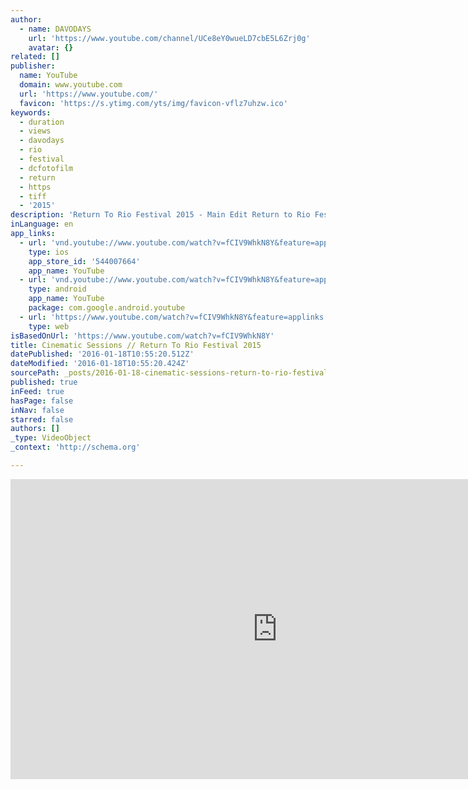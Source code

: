 ```yaml
---
author:
  - name: DAVODAYS
    url: 'https://www.youtube.com/channel/UCe8eY0wueLD7cbE5L6Zrj0g'
    avatar: {}
related: []
publisher:
  name: YouTube
  domain: www.youtube.com
  url: 'https://www.youtube.com/'
  favicon: 'https://s.ytimg.com/yts/img/favicon-vflz7uhzw.ico'
keywords:
  - duration
  - views
  - davodays
  - rio
  - festival
  - dcfotofilm
  - return
  - https
  - tiff
  - '2015'
description: 'Return To Rio Festival 2015 - Main Edit Return to Rio Festival was absouletly amazing, what a crazy festival to go to just outside of Sydney in Wisemans Ferry area. The costumes and outfits where amazing, everyone put in such great effort. The Djs and event setup was spectaular as well.'
inLanguage: en
app_links:
  - url: 'vnd.youtube://www.youtube.com/watch?v=fCIV9WhkN8Y&feature=applinks'
    type: ios
    app_store_id: '544007664'
    app_name: YouTube
  - url: 'vnd.youtube://www.youtube.com/watch?v=fCIV9WhkN8Y&feature=applinks'
    type: android
    app_name: YouTube
    package: com.google.android.youtube
  - url: 'https://www.youtube.com/watch?v=fCIV9WhkN8Y&feature=applinks'
    type: web
isBasedOnUrl: 'https://www.youtube.com/watch?v=fCIV9WhkN8Y'
title: Cinematic Sessions // Return To Rio Festival 2015
datePublished: '2016-01-18T10:55:20.512Z'
dateModified: '2016-01-18T10:55:20.424Z'
sourcePath: _posts/2016-01-18-cinematic-sessions-return-to-rio-festival-2015.md
published: true
inFeed: true
hasPage: false
inNav: false
starred: false
authors: []
_type: VideoObject
_context: 'http://schema.org'

---
```

<iframe src="https://cdn.embedly.com/widgets/media.html?src=https%3A%2F%2Fwww.youtube.com%2Fembed%2FfCIV9WhkN8Y%3Ffeature%3Doembed&amp;url=https%3A%2F%2Fwww.youtube.com%2Fwatch%3Fv%3DfCIV9WhkN8Y&amp;image=https%3A%2F%2Fi.ytimg.com%2Fvi%2FfCIV9WhkN8Y%2Fhqdefault.jpg&amp;key=b7d04c9b404c499eba89ee7072e1c4f7&amp;type=text%2Fhtml&amp;schema=youtube" width="854" height="480" scrolling="no" frameborder="0" allowfullscreen="allowfullscreen" style=""></iframe>